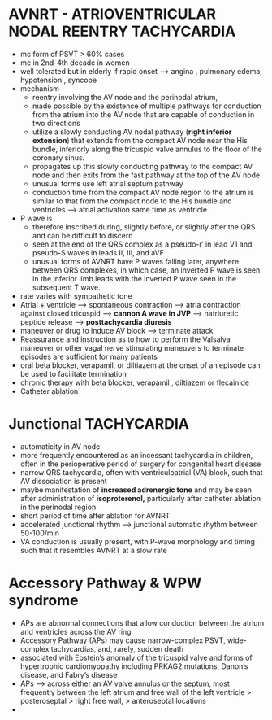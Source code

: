# AVNRT - ATRIOVENTRICULAR NODAL REENTRY TACHYCARDIA
- mc form of PSVT > 60% cases 
- mc in 2nd-4th decade in women 
- well tolerated but in elderly if rapid onset --> angina , pulmonary edema, hypotension , syncope 
- mechanism 
	- reentry involving the AV node and the perinodal atrium, 
	- made possible by the existence of multiple pathways for conduction from the atrium into the AV node that are capable of conduction in two directions
	- utilize a slowly conducting AV nodal pathway (**right inferior extension**) that extends from the compact AV node near the His bundle, inferiorly along the tricuspid valve annulus to the floor of the coronary sinus.
	- propagates up this slowly conducting pathway to the compact AV node and then exits from the fast pathway at the top of the AV node 
	- unusual forms use left atrial septum pathway 
	- conduction time from the compact AV node region to the atrium is similar to that from the compact node to the His bundle and ventricles --> atrial activation same time as ventricle 
- P wave is 
	- therefore inscribed during, slightly before, or slightly after the QRS and can be difficult to discern
	- seen at the end of the QRS complex as a pseudo-r′ in lead V1 and pseudo-S waves in leads II, III, and aVF
	- unusual forms of AVNRT have P waves falling later, anywhere between QRS complexes, in which case, an inverted P wave is seen in the inferior limb leads with the inverted P wave seen in the subsequent T wave.
- rate varies with sympathetic tone 
- Atrial + ventricle --> spontaneous contraction --> atria contraction against closed tricuspid --> **cannon A wave in JVP** --> natriuretic peptide release --> **posttachycardia diuresis** 
- maneuver or drug to induce AV block --> terminate attack 
- Reassurance and instruction as to how to perform the Valsalva maneuver or other vagal nerve stimulating maneuvers to terminate episodes are sufficient for many patients
- oral beta blocker, verapamil, or diltiazem at the onset of an episode can be used to facilitate termination 
- chronic therapy with beta blocker, verapamil , diltiazem or flecainide 
- Catheter ablation 
# Junctional TACHYCARDIA 
- automaticity in AV node 
- more frequently encountered as an incessant tachycardia in children, often in the perioperative period of surgery for congenital heart disease 
- narrow QRS tachycardia, often with ventriculoatrial (VA) block, such that AV dissociation is present
- maybe manifestation of **increased adrenergic tone** and may be seen after administration of **isoproterenol,** particularly after catheter ablation in the perinodal region.
- short period of time after ablation for AVNRT 
- accelerated junctional rhythm --> junctional automatic rhythm  between 50-100/min 
- VA conduction is usually present, with P-wave morphology and timing such that it resembles AVNRT at a slow rate 
# Accessory Pathway & WPW syndrome 
- APs are abnormal connections that allow conduction between the atrium and ventricles across the AV ring
- Accessory Pathway (APs) may cause narrow-complex PSVT, wide-complex tachycardias, and, rarely, sudden death
- associated with Ebstein’s anomaly of the tricuspid valve and forms of hypertrophic cardiomyopathy including PRKAG2 mutations, Danon’s disease, and Fabry’s disease 
- APs --> across either an AV valve annulus or the septum, most frequently between the left atrium and free wall of the left ventricle > posteroseptal > right free wall, > anteroseptal locations
- 